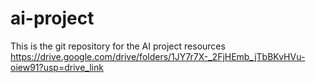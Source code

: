 # ai-project
This is the git repository for the AI project
resources https://drive.google.com/drive/folders/1JY7r7X-_2FjHEmb_jTbBKvHVu-oiew91?usp=drive_link